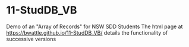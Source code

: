 # 11-StudDB_VB
Demo of an "Array of Records" for NSW SDD Students
The html page at https://bwattle.github.io/11-StudDB_VB/ details the functionality of successive versions 